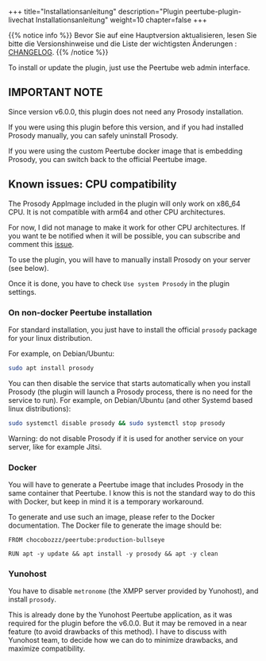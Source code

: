+++
title="Installationsanleitung"
description="Plugin peertube-plugin-livechat Installationsanleitung"
weight=10
chapter=false
+++

{{% notice info %}}
Bevor Sie auf eine Hauptversion aktualisieren, lesen Sie bitte die Versionshinweise und die Liste der wichtigsten Änderungen : [CHANGELOG](https://github.com/JohnXLivingston/peertube-plugin-livechat/blob/main/CHANGELOG.md).
{{% /notice %}}

To install or update the plugin, just use the Peertube web admin interface.

## IMPORTANT NOTE

Since version v6.0.0, this plugin does not need any Prosody installation.

If you were using this plugin before this version, and if you had installed Prosody manually, you can safely uninstall Prosody.

If you were using the custom Peertube docker image that is embedding Prosody, you can switch back to the official Peertube image.

## Known issues: CPU compatibility

The Prosody AppImage included in the plugin will only work on x86_64 CPU.
It is not compatible with arm64 and other CPU architectures.

For now, I did not manage to make it work for other CPU architectures.
If you want te be notified when it will be possible, you can subscribe and comment this
[issue](https://github.com/JohnXLivingston/peertube-plugin-livechat/issues/124).

To use the plugin, you will have to manually install Prosody on your server
(see below).

Once it is done, you have to check `Use system Prosody` in the plugin settings.

### On non-docker Peertube installation

For standard installation, you just have to install the official `prosody` package
for your linux distribution.

For example, on Debian/Ubuntu:

```bash
sudo apt install prosody
```

You can then disable the service that starts automatically when you install
Prosody (the plugin will launch a Prosody process, there is no need for the
service to run).
For example, on Debian/Ubuntu (and other Systemd based linux distributions):

```bash
sudo systemctl disable prosody && sudo systemctl stop prosody
```

Warning: do not disable Prosody if it is used for another service on your server,
like for example Jitsi.

### Docker

You will have to generate a Peertube image that includes Prosody in the same
container that Peertube.
I know this is not the standard way to do this with Docker, but keep in mind it
is a temporary workaround.

To generate and use such an image, please refer to the Docker documentation.
The Docker file to generate the image should be:

```Docker
FROM chocobozzz/peertube:production-bullseye

RUN apt -y update && apt install -y prosody && apt -y clean
```

### Yunohost

You have to disable `metronome` (the XMPP server provided by Yunohost), and
install `prosody`.

This is already done by the Yunohost Peertube application, as it was required for the
plugin before the v6.0.0.
But it may be removed in a near feature (to avoid drawbacks of this method).
I have to discuss with Yunohost team, to decide how we can do to minimize drawbacks,
and maximize compatibility.
